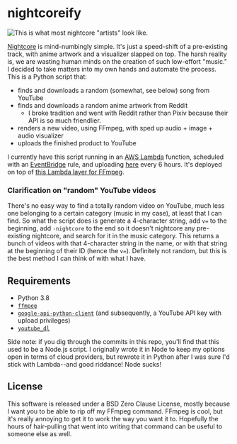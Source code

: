 # nightcoreify

![This is what most nightcore "artists" look like.](https://i.imgur.com/NeDxKfV.png)

[Nightcore](https://en.wikipedia.org/wiki/Nightcore) is mind-numbingly simple. It's just a speed-shift of a pre-existing track, with anime artwork and a visualizer slapped on top. The harsh reality is, we are wasting human minds on the creation of such low-effort "music." I decided to take matters into my own hands and automate the process. This is a Python script that:

- finds and downloads a random (somewhat, see below) song from YouTube
- finds and downloads a random anime artwork from Reddit
    - I broke tradition and went with Reddit rather than Pixiv because their API is so much friendlier.
- renders a new video, using FFmpeg, with sped up audio + image + audio visualizer
- uploads the finished product to YouTube

I currently have this script running in an [AWS Lambda](https://aws.amazon.com/lambda/) function, scheduled with an [EventBridge](https://aws.amazon.com/eventbridge/) rule, and uploading [here](https://youtube.com/c/nightcoreify) every 6 hours. It's deployed on top of [this Lambda layer for FFmpeg](https://github.com/serverlesspub/ffmpeg-aws-lambda-layer).

### Clarification on "random" YouTube videos

There's no easy way to find a totally random video on YouTube, much less one belonging to a certain category (music in my case), at least that I can find. So what the script does is generate a 4-character string, add `v=` to the beginning, add `-nightcore` to the end so it doesn't nightcore any pre-existing nightcore, and search for it in the music category. This returns a bunch of videos with that 4-character string in the name, or with that string at the beginning of their ID (hence the `v=`). Definitely not random, but this is the best method I can think of with what I have.

## Requirements
- Python 3.8
- [`ffmpeg`](https://ffmpeg.org)
- [`google-api-python-client`](https://github.com/googleapis/google-api-python-client) (and subsequently, a YouTube API key with upload privileges)
- [`youtube_dl`](https://github.com/ytdl-org/youtube-dl)

Side note: if you dig through the commits in this repo, you'll find that this used to be a Node.js script. I originally wrote it in Node to keep my options open in terms of cloud providers, but rewrote it in Python after I was sure I'd stick with Lambda--and good riddance! Node sucks!

## License

This software is released under a BSD Zero Clause License, mostly because I want you to be able to rip off my FFmpeg command. FFmpeg is cool, but it's really annoying to get it to work the way you want it to. Hopefully the hours of hair-pulling that went into writing that command can be useful to someone else as well.